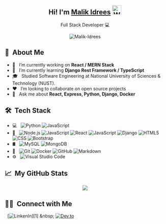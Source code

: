 <p align="center">

  <h2 align="center">
    Hi! I'm <a href="http://malik-idrees.github.io/">Malik Idrees</a>
    <img src="https://github.com/TheDudeThatCode/TheDudeThatCode/blob/master/Assets/Hi.gif" width="29px" alt="Waving">
  </h2>
  <p align="center"> Full Stack Developer 💻 </p>
  
</p>

<p align="center">
  <img src="https://komarev.com/ghpvc/?username=malik-idrees&label=You+Just+Increased+A+Visitor&color=0e75b6&style=flat" alt="Malik-Idrees" />
</p>
 
## 📖 &nbsp;About Me

- 🔭 &nbsp; I’m currently working on **React / MERN Stack**
- 🌱 &nbsp; I’m currently learning **Django Rest Framework / TypeScript**
- 🎓 &nbsp; Studied Software Engineering at National University of Sciences & Technology (NUST).
- ❤️ &nbsp; I’m looking to collaborate on open source projects
- 💬 &nbsp; Ask me about **React, Express, Python, Django, Docker**

## 🛠 &nbsp;Tech Stack

- 💻 &nbsp;
  ![Python](https://img.shields.io/badge/-Python-333333?style=flat&logo=python)
  ![JavaScript](https://img.shields.io/badge/-JavaScript-333333?style=flat&logo=JavaScript&logoColor=007396)
- 🎲 &nbsp;
  ![Node.js](https://img.shields.io/badge/-Node.js-333333?style=flat&logo=node.js)
  ![JavaScript](https://img.shields.io/badge/-JavaScript-333333?style=flat&logo=javascript)
  ![React](https://img.shields.io/badge/-React-333333?style=flat&logo=react)
  ![JavaScript](https://img.shields.io/badge/-Express-333333?style=flat&logo=express)
  ![Django](https://img.shields.io/badge/-Django-333333?style=flat&logo=django)
  ![HTML5](https://img.shields.io/badge/-HTML5-333333?style=flat&logo=HTML5)
  ![CSS](https://img.shields.io/badge/-CSS-333333?style=flat&logo=CSS3&logoColor=1572B6)
  ![Bootstrap](https://img.shields.io/badge/-Bootstrap-333333?style=flat&logo=bootstrap&logoColor=563D7C)
- 🛢 &nbsp;
  ![MySQL](https://img.shields.io/badge/-MySQL-333333?style=flat&logo=mysql)
  ![MongoDB](https://img.shields.io/badge/-MongoDB-333333?style=flat&logo=mongodb)
- 📝 &nbsp;
  ![Git](https://img.shields.io/badge/-Git-333333?style=flat&logo=git)
  ![Docker](https://img.shields.io/badge/-Docker-333333?style=flat&logo=docker)
  ![GitHub](https://img.shields.io/badge/-GitHub-333333?style=flat&logo=github)
  ![Markdown](https://img.shields.io/badge/-Markdown-333333?style=flat&logo=markdown)
- ⚙ &nbsp;
  ![Visual Studio Code](https://img.shields.io/badge/-Visual%20Studio%20Code-333333?style=flat&logo=visual-studio-code&logoColor=007ACC)

 
## 📈 &nbsp;My GitHub Stats
  
<p align="center">
  <img align="center" src="https://github-readme-stats.vercel.app/api?username=malik-idrees&show_icons=true&theme=radical&count_private=true"/> 
</p>


## 🤝🏻 &nbsp;Connect with Me 

&nbsp; [![LinkenIn](https://img.shields.io/badge/LinkedIn-0077B5?style=flat-square&logo=linkedin")][1]
&nbsp; [![Dev.to](https://img.shields.io/badge/dev.to-0A0A0A?style=flat-square&logo=dev.to&logoColor=white)][2]

[1]: https://www.linkedin.com/in/malikidrees
[2]: https://dev.to/malikidrees
